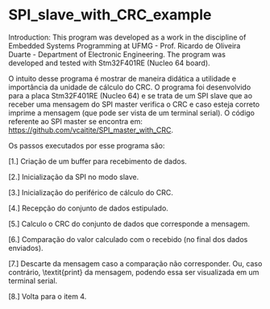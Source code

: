 # SPI_slave_with_CRC_example

Introduction: This program was developed as a work in the discipline of Embedded Systems Programming at UFMG - Prof. Ricardo de Oliveira Duarte - Department of Electronic Engineering. The program was developed and tested with Stm32F401RE (Nucleo 64 board).

O intuito desse programa é mostrar de maneira didática a utilidade e importância da unidade de cálculo do CRC. O programa foi desenvolvido para a placa Stm32F401RE (Nucleo 64) e se trata de um SPI slave que ao receber uma mensagem do SPI master verifica o CRC e caso esteja correto imprime a mensagem (que pode ser vista de um terminal serial). O código referente ao SPI master se encontra em: https://github.com/vcaitite/SPI_master_with_CRC.

Os passos executados por esse programa são:

[1.] Criação de um buffer para recebimento de dados.

[2.] Inicialização da SPI no modo slave.

[3.] Inicialização do periférico de cálculo do CRC.

[4.] Recepção do conjunto de dados estipulado.

[5.] Calculo o CRC do conjunto de dados que corresponde a mensagem.

[6.] Comparação do valor calculado com o recebido (no final dos dados enviados).

[7.] Descarte da mensagem caso a comparação não corresponder. Ou, caso contrário, \textit{print} da mensagem, podendo essa ser visualizada em um terminal serial. 

[8.] Volta para o item 4.
